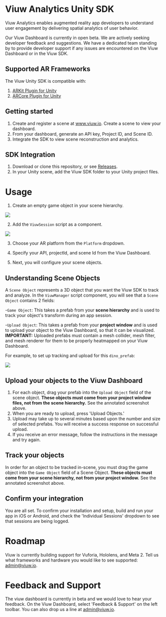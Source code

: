 # Viuw Analytics Unity SDK

Viuw Analytics enables augmented reality app developers to understand user engagement by delivering spatial analytics of user behavior.

Our Viuw Dashboard is currently in open beta. We are actively seeking developer feedback and suggestions. We have a dedicated team standing by to provide developer support if any issues are encountered on the Viuw Dashboard or in the Viuw SDK.

## Supported AR Frameworks
The Viuw Unity SDK is compatible with:
1. [ARKit Plugin for Unity](https://bitbucket.org/Unity-Technologies/unity-arkit-plugin/src)
2. [ARCore Plugin for Unity](https://github.com/google-ar/arcore-unity-sdk)

## Getting started
  1. Create and register a scene at www.viuw.io. Create a scene to view your dashboard.
  1. From your dashboard, generate an API key, Project ID, and Scene ID. <SCREENSHOT>
  1. Integrate the SDK to view scene reconstruction and analytics.

## SDK Integration
1. Download or clone this repository, or see [Releases](https://github.com/ViuwAnalytics/viuw-unity-sdk/releases/tag/1.0.0).
1. In your Unity scene, add the Viuw SDK folder to your Unity project files.

# Usage
1. Create an empty game object in your scene hierarchy.

![](https://s3.us-east-2.amazonaws.com/viuw-sdk/addEmptyGameObject.png)

2. Add the ```ViuwSession``` script as a component.

![](https://s3.us-east-2.amazonaws.com/viuw-sdk/addViuwManagerComponent.gif)

3. Choose your AR platform from the ```Platform``` dropdown.

4. Specify your API, projectId, and scene Id from the Viuw Dashboard.

5. Next, you will configure your scene objects.

## Understanding Scene Objects
A ```Scene Object``` represents a 3D object that you want the Viuw SDK to track and analyze. In the ```ViuwManager``` script component, you will see that a ```Scene Object``` contains 2 fields:

-```Game Object```: This takes a prefab from your **scene hierarchy** and is used to track your object's transform during an app session.

-```Upload Object```: This takes a prefab from your **project window** and is used to upload your object to the Viuw Dashboard, so that it can be visualized.
**IMPORTANT:** Uploaded prefabs must contain a mesh collider, mesh filter, and mesh renderer for them to be properly heatmapped on your Viuw Dashboard.

For example, to set up tracking and upload for this ```dino_prefab```:

![](https://s3.us-east-2.amazonaws.com/viuw-sdk/scene-object-diagram+(1).png)

## Upload your objects to the Viuw Dashboard

1. For each object, drag your prefab into the ```Upload Object``` field of the scene object. **These objects must come from your project window files, not from the scene hierarchy.** See the annotated screenshot above.
1. When you are ready to upload, press 'Upload Objects.'
1. Upload may take up to several minutes based upon the number and size of selected prefabs. You will receive a success response on successful upload.
1. If you receive an error message, follow the instructions in the message and try again.

## Track your objects
In order for an object to be tracked in-scene, you must drag the game object into the ```Game Object``` field of a Scene Object. **These objects must come from your scene hierarchy, not from your project window.** See the annotated screenshot above.

## Confirm your integration
You are all set. To confirm your installation and setup, build and run your app in iOS or Android, and check the 'Individual Sessions' dropdown to see that sessions are being logged.

# Roadmap
Viuw is currently building support for Vuforia, Hololens, and Meta 2. Tell us what frameworks and hardware you would like to see supported: admin@viuw.io.

# Feedback and Support
The viuw dashboard is currently in beta and we would love to hear your feedback. On the Viuw Dashboard, select 'Feedback & Support' on the left toolbar. You can also drop us a line at admin@viuw.io.
